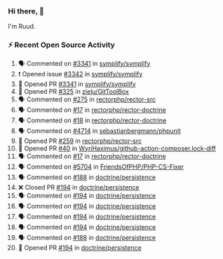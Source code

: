 ### Hi there, 👋

I'm Ruud.
 
### :zap: Recent Open Source Activity

<!--START_SECTION:activity-->
1. 🗣 Commented on [#3341](https://github.com/symplify/symplify/issues/3341) in [symplify/symplify](https://github.com/symplify/symplify)
2. ❗️ Opened issue [#3342](https://github.com/symplify/symplify/issues/3342) in [symplify/symplify](https://github.com/symplify/symplify)
3. 💪 Opened PR [#3341](https://github.com/symplify/symplify/pull/3341) in [symplify/symplify](https://github.com/symplify/symplify)
4. 💪 Opened PR [#325](https://github.com/zielu/GitToolBox/pull/325) in [zielu/GitToolBox](https://github.com/zielu/GitToolBox)
5. 🗣 Commented on [#275](https://github.com/rectorphp/rector-src/issues/275) in [rectorphp/rector-src](https://github.com/rectorphp/rector-src)
6. 🗣 Commented on [#17](https://github.com/rectorphp/rector-doctrine/issues/17) in [rectorphp/rector-doctrine](https://github.com/rectorphp/rector-doctrine)
7. 🗣 Commented on [#18](https://github.com/rectorphp/rector-doctrine/issues/18) in [rectorphp/rector-doctrine](https://github.com/rectorphp/rector-doctrine)
8. 🗣 Commented on [#4714](https://github.com/sebastianbergmann/phpunit/issues/4714) in [sebastianbergmann/phpunit](https://github.com/sebastianbergmann/phpunit)
9. 💪 Opened PR [#259](https://github.com/rectorphp/rector-src/pull/259) in [rectorphp/rector-src](https://github.com/rectorphp/rector-src)
10. 💪 Opened PR [#40](https://github.com/WyriHaximus/github-action-composer.lock-diff/pull/40) in [WyriHaximus/github-action-composer.lock-diff](https://github.com/WyriHaximus/github-action-composer.lock-diff)
11. 🗣 Commented on [#17](https://github.com/rectorphp/rector-doctrine/issues/17) in [rectorphp/rector-doctrine](https://github.com/rectorphp/rector-doctrine)
12. 🗣 Commented on [#5704](https://github.com/FriendsOfPHP/PHP-CS-Fixer/issues/5704) in [FriendsOfPHP/PHP-CS-Fixer](https://github.com/FriendsOfPHP/PHP-CS-Fixer)
13. 🗣 Commented on [#188](https://github.com/doctrine/persistence/issues/188) in [doctrine/persistence](https://github.com/doctrine/persistence)
14. ❌ Closed PR [#194](https://github.com/doctrine/persistence/pull/194) in [doctrine/persistence](https://github.com/doctrine/persistence)
15. 🗣 Commented on [#194](https://github.com/doctrine/persistence/issues/194) in [doctrine/persistence](https://github.com/doctrine/persistence)
16. 🗣 Commented on [#194](https://github.com/doctrine/persistence/issues/194) in [doctrine/persistence](https://github.com/doctrine/persistence)
17. 🗣 Commented on [#194](https://github.com/doctrine/persistence/issues/194) in [doctrine/persistence](https://github.com/doctrine/persistence)
18. 🗣 Commented on [#194](https://github.com/doctrine/persistence/issues/194) in [doctrine/persistence](https://github.com/doctrine/persistence)
19. 🗣 Commented on [#188](https://github.com/doctrine/persistence/issues/188) in [doctrine/persistence](https://github.com/doctrine/persistence)
20. 💪 Opened PR [#194](https://github.com/doctrine/persistence/pull/194) in [doctrine/persistence](https://github.com/doctrine/persistence)
<!--END_SECTION:activity-->
